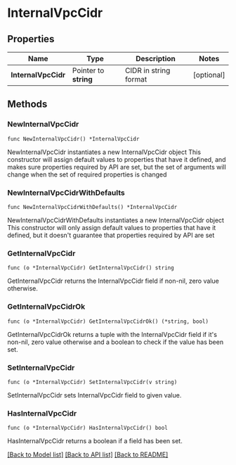 # InternalVpcCidr

## Properties

Name | Type | Description | Notes
------------ | ------------- | ------------- | -------------
**InternalVpcCidr** | Pointer to **string** | CIDR in string format | [optional] 

## Methods

### NewInternalVpcCidr

`func NewInternalVpcCidr() *InternalVpcCidr`

NewInternalVpcCidr instantiates a new InternalVpcCidr object
This constructor will assign default values to properties that have it defined,
and makes sure properties required by API are set, but the set of arguments
will change when the set of required properties is changed

### NewInternalVpcCidrWithDefaults

`func NewInternalVpcCidrWithDefaults() *InternalVpcCidr`

NewInternalVpcCidrWithDefaults instantiates a new InternalVpcCidr object
This constructor will only assign default values to properties that have it defined,
but it doesn't guarantee that properties required by API are set

### GetInternalVpcCidr

`func (o *InternalVpcCidr) GetInternalVpcCidr() string`

GetInternalVpcCidr returns the InternalVpcCidr field if non-nil, zero value otherwise.

### GetInternalVpcCidrOk

`func (o *InternalVpcCidr) GetInternalVpcCidrOk() (*string, bool)`

GetInternalVpcCidrOk returns a tuple with the InternalVpcCidr field if it's non-nil, zero value otherwise
and a boolean to check if the value has been set.

### SetInternalVpcCidr

`func (o *InternalVpcCidr) SetInternalVpcCidr(v string)`

SetInternalVpcCidr sets InternalVpcCidr field to given value.

### HasInternalVpcCidr

`func (o *InternalVpcCidr) HasInternalVpcCidr() bool`

HasInternalVpcCidr returns a boolean if a field has been set.


[[Back to Model list]](../README.md#documentation-for-models) [[Back to API list]](../README.md#documentation-for-api-endpoints) [[Back to README]](../README.md)


